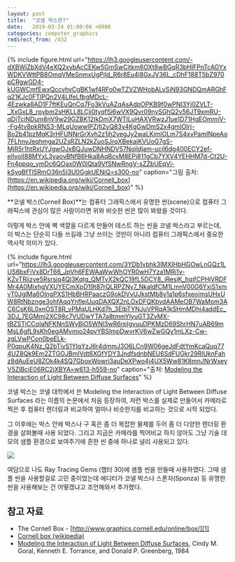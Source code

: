 ```yaml
---
layout: post
title:  "코넬 박스란?"
date:   2019-03-24 01:00:00 +0900
categories: computer_graphics
redirect_from: /432
---
```

{% include figure.html url="https://lh3.googleusercontent.com/-dXBWiZbXdV4eXQ2xybAcCEKw5GmSwCitkm6OXt8wBGqR3bHIFPnTcAGYxWDKVWttPB8OmqVMeSnmxUgPjld_R6r8Eu4l8GxJV36L_cDhF188T5bZ970pCRgwGD4-kUGWCmfEwxQccvhvCgBK1wf4RFo0wTZVZWHobALvSiN93GNDQmARGhFq21KJc0FTlPQn2V4LIfeLfbgMDcL-4Ezwka8AD1F7ftKEuQnCq7Fo3kVuAZqAsAdpOPKB9f0wPNI3Yj0ZVLT-_XxGxL8_rpybm2sHKLL8LCji0tyqfSi6wVX9Qvr09nySGhQ2v56JT9xmRU-qDiTciNDum8nV9w29GZBK12IkDmX7WTILuHAXVRwzJ1ue1D71HgEOmmiV--Fg4tv8pkRNS3-MLqUowwlPZjfi2vQ83y4KgGwDmS2x4gmIOIrj-Bo2b41pzMqK3rHFUNNrGrXvh2z1ih2yegJy2waLKimlOLm7S4xvPamINpeAo7FLhnvJeqhmga2UZsRZLN2kZuoSJrqXBekajKVUoG7gS-MjR5r1htRxUYJgwOJxBQJuwDNHNDV57Nqildjam-ucil6dg400ECY2ef-eIIyoII88MYxL3yaovBNfB6Hka8AqBcvM8EPi811gCb7YXV4YEHHM7d-Ct2U-Fn4ppqo_ymDc6QOax0W0lQta9VfSNwRngV-sZZbUEqVi-kSyqBfTI5RmO36n5l3U0GgkUENiQ=s300-no" caption="그림 출처: [https://en.wikipedia.org/wiki/Cornell_box](https://en.wikipedia.org/wiki/Cornell_box)" %}

**코넬 박스(Cornell Box)**는 컴퓨터 그래픽스에서 유명한 씬(scene)으로 컴퓨터 그래픽스에 관심이 많은 사람이라면 위와 비슷한 씬은 많이 봐왔을 것이다.

이렇게 박스 안에 벽 색깔을 다르게 만들어 테스트 하는 씬을 코넬 박스라고 부르는데, 이 박스는 단순히 다들 쓰길래 그냥 쓰이는 것만이 아니라 컴퓨터 그래픽스에서 중요한 역사적 의미가 있다.

{% include figure.html url="https://lh3.googleusercontent.com/3YDb1vbhk3lMXIHbHGOwLnGQz1LUS6bxFiVx8DrT66_JpVh6FEWAaWwWhOYR0wH7Yza1MRi1v-KZvTRiizye5Rsrsiq4Ql3Kqtg_QMTvX2kQC19fL5DCY8_jResjK_hqifCPHjVRDFMr4A0MixhgVXUYECmXpD19t87rQLRPZNy7_NkaldfCM1LmnV00G6YxiS1xmvT0JglMa6OlngPXS1HbBHRPaaczG9okDVvUJkstMb8y1a1p6sfxeoimsUHxUW8RtNbznge3ohfAqqYnflejUuqDAXQX2nLOxDFQKbvdAAMeOB7WaMom3AC6CsK6L0xnOST8R_vPMqULHKd7h_3EIbTYNJuVPRqA1kSHmMDhi4addEc_3DJ_7EGMmj2XC98c7VUDwYTA7a8tmmYlyuGT3ZvMX-tBZSTjCCqIaNFKNnSWyBjO5WNl3wR6rpIgvuuDPKMzD69ShrHN7uAB69mMsL6gfL9sKh0egAMymio24pvYBSImpDwvrKV6wZwGQy1mLXz-Cw-zgLVwPCon0beELk-P0qpuK4Nz_Q2bTivS1YlqYzJ6r4dmmJ3O6LCn9W06geJdFdtYmKcaQuq774UZ8Qk9Em2ZTGOJBmIVdt6XGfYDY3JndfsdnbNEU6SdFUGkr29RlUknFahz8dAuEeU8ZOk4k4SQ7GboxWowri3auDeXPwo4j4UX5Ww81K8mnJNrWxeyV5ZlBcjE06RC2jXBYA=w613-h559-no" caption="출처: [Modeling the Interaction of Light Between Diffuse Surfaces](https://www.cs.rpi.edu/~cutler/classes/advancedgraphics/S12/papers/goral_radiosity_84.pdf)" %}

코넬 박스는 코넬 대학에서 쓴 Modeling the Interaction of Light Between Diffuse Surfaces 라는 이름의 논문에서 처음 등장하여, 저런 박스를 실제로 만들어서 카메라로 찍은 후 컴퓨터 렌더링과 비교하여 얼마나 비슷한지를 비교하는 것으로 시작 되었다.

그 이후에는 박스 안에 박스나 구 혹은 좀 더 복잡한 물체를 두어 좀 더 다양한 렌더링 환경을 살펴볼때 사용 되었다. 그리고 지금은 카메라를 찍어비교 하지 않아도 그냥 기술 데모의 샘플 환경으로 보여주기에 흔한 씬 중에 하나로 널리 사용되고 있다.

![](https://lh3.googleusercontent.com/IZ4ZUtBIl3UoDmwUw3fjSWA_CAHj5pgk7k6TykpjJeXL65wDaT-Iekanov13rT4S7qLMH2mbhLsuZ11439u80a2bfrRfkA1n6zxI5sC-K9L9dMpH-W7Y9sulgNH3cQ2qs3ZqLHR4E7TDQlvpXaecUWZJ8lMdTL0kyNQLhsoucBdOJwrt9KoFMFlMziu8Z4PU6rORJtWCF05T8JLYkWe0LuVx0CLl-ZTrKipsw9GTHVBuCfVNZ6RW8aZpfmKcubzxY-5Q699sVb5pSiIZeDm_Ye0Z2f5DAewmh_N_DtxYMtHi7Q9G1kbeqFUIlIPmmTpH3ehtynY_bXL5W-kW21nBeMe9MjnqRq1L5--WFLCl5LZSKp6yR55XMvUkvzlliomlmxP3hH7IiJHjOeUjKvg0cWVP_ehSSCq2silYIndFfaqey9Yc-_DC2EJf_iJmORoHqPomRZwtU7XlpW6vuJNDi5L5K7JLhlx7u1-Uvn3K2OJSUiK8I7o1IZ7H4Bknz50MwGXWRQs4GQtqRPkyMKtiaMZcphXJ5PdAcUKqZr8mKnINerJnhXvmbvPvDw_1qqyiQ8fAKziVf2v2fAY--QTaN_N6VS4fqXBQCRRPkavLtOQA0aM8r4VKxkSKgP1KIfrZV5Y_ge0NwVne2MLhKD7SBxPsotPIfHw0Do-G4glOkXkj_PNeQSpPyL9j2uJbRUR0xvrUg72BP6XsaiddJ5CDUhoogg=w958-h538-no)

여담으로 나도 Ray Tracing Gems (챕터 30)에 샘플 씬을 만들때 사용하였다. 그때 샘플 씬을 사용할걸로 고민 중이었는데 에디터가 코넬 박스나 스폰자(Sponza) 등 유명한 씬을 사용해보는 건 어떻겠냐고 조언해와서 추가했다.

## 참고 자료

* The Cornell Box - [http://www.graphics.cornell.edu/online/box/][1]
* [Cornell box (wikipedia)][2]
* [Modeling the Interaction of Light Between Diffuse Surfaces][3], Cindy M. Goral, Kenneth E. Torrance, and Donald P. Greenberg, 1984

[1]: http://www.graphics.cornell.edu/online/box/
[2]: https://en.wikipedia.org/wiki/Cornell_box
[3]: https://www.cs.rpi.edu/~cutler/classes/advancedgraphics/S12/papers/goral_radiosity_84.pdf